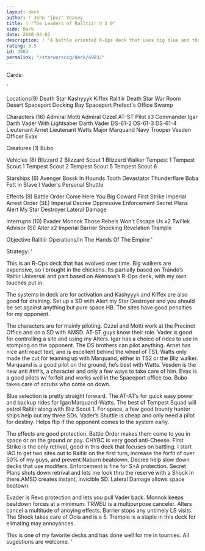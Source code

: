 ```yaml
---
layout: deck
author: ! John "jpvz" Veasey
title: ! "The Leaders of Ralltiir V 2 0"
side: Dark
date: 2000-04-02
description: ! "A battle oriented R-Ops deck that uses big blue and the 7 side of the obj to battle the opponent anywhere."
rating: 3.5
id: 4983
permalink: "/starwarsccg/deck/4983/"
---
```

Cards: 

'

Locations(9)
Death Star
Kashyyyk
Kiffex
Ralltiir
Death Star War Room
Desert
Spaceport Docking Bay
Spaceport Prefect's Office
Swamp

Characters (16)
Admiral Motti
Admiral Ozzel
AT-ST Pilot  x3
Commander Igar
Darth Vader With Lightsaber
Darth Vader
DS-61-2
DS-61-3
DS-61-4
Lieutenant Arnet
Lieutenant Watts
Major Marquand
Navy Trooper Vesden
Officer Evax

Creatures (1)
Bubo

Vehicles (8)
Blizzard 2
Blizzard Scout 1
Blizzard Walker
Tempest 1
Tempest Scout 1
Tempest Scout 2
Tempest Scout 5
Tempest Scout 6

Starships (6)
Avenger
Bossk In Hounds Tooth
Devastator
Thunderflare
Boba Fett in Slave I
Vader's Personal Shuttle

Effects (9)
Battle Order
Come Here You Big Coward
First Strike
Imperial Arrest Order (SE)
Imperial Decree
Oppressive Enforcement
Secret Plans
Alert My Star Destroyer
Lateral Damage

Interrupts (10)
Evader
Monnok
Those Rebels Won't Escape Us  x2
Twi'lek Advisor (SI)
Alter  x2
Imperial Barrier
Shocking Revelation
Trample

Objective
Ralltiir Operations/In The Hands Of The Empire
'

Strategy: '

This is an R-Ops deck that has evolved over time. Big walkers are expensive, so I brought in the chickens. Its partially based on Trando’s Raltiir Universal and part based on Akenson’s R-Ops deck, with my own touches put in.

The systems in deck are for activation and Kashyyyk and Kiffex are also good for draining. Set up a SD with Alert my Star Destroyer and you should be set against anything but pure space HB. The sites have good penalties for my opponent.

The characters are for mainly piloting. Ozzel and Motti work at the Precinct Office and on a SD with AMSD. AT-ST guys know their role. Vader is good for controlling a site and using my Alters. Igar has a choice of rides to use in stomping on the opponent. The DS brothers can pilot anything. Arnet has nice anti react text, and is excellent behind the wheel of TS1. Watts only made the cut for teaming up with Marquand, either in TS2 or the Bliz walker. Marquand is a good pilot on the ground, he’s best with Watts. Vesden is the new anti ###’s, a character and only a few ways to take care of him. Evax is a good pilots w/ forfeit and works well in the Spaceport office too. Bubo takes care of scrubs who come on down.

Blue selection is pretty straight forward. The AT-AT’s for quick easy power and backup rides for Igar/Marquand-Watts. The best of Tempest Squad will patrol Raltiir along with Bliz Scout 1. For space, a few good bounty hunter ships help out my three SDs. Vader’s Shuttle is cheap and only need a pilot for destiny. Helps flip if the opponent comes to the system early.

The effects are good protection. Battle Order makes them come to you in space or on the ground or pay. CHYBC is very good anti-Cheese. First Strike is the only retrival, good in this deck that focuses on battling. I start IAO to get two sites out to Raltiir on the first turn, increase the forfit of over 50% of my guys, and prevent Naburn beatdown. Decree help slow down decks that use modifers. Enforcement is fine for S+A protection. Secret Plans shuts down retrival and lets me look thru the reserve with a Shock in there.AMSD creates instant, invicible SD. Lateral Damage allows space beatown.

Evader is Revo protection and lets you pull Vader back. Monnok keeps beatdown forces at a minimum. TRWEU is a multipurpose canceler. Alters cancel a multitude of anoying effects. Barrier stops any untimely LS visits. The Shock takes care of Oola and is a 5. Trample is a staple in this deck for elimating may annoyances.

This is one of my favorite decks and has done well for me in tournies. All sugestions are welcome.  '
